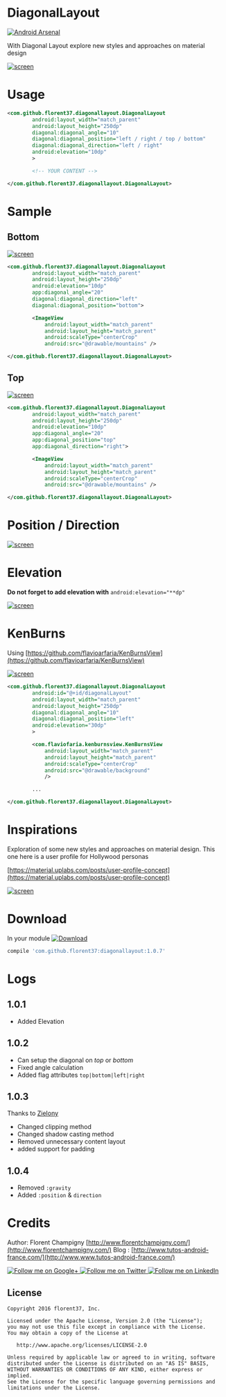 # DiagonalLayout

[![Android Arsenal](https://img.shields.io/badge/Android%20Arsenal-DiagonalLayout-brightgreen.svg?style=flat)](http://android-arsenal.com/details/1/4530)

With Diagonal Layout explore new styles and approaches on material design

[![screen](https://raw.githubusercontent.com/florent37/DiagonalLayout/master/media/sample.gif)](https://www.github.com/florent37/DiagonalLayout)

# Usage

```xml
<com.github.florent37.diagonallayout.DiagonalLayout
        android:layout_width="match_parent"
        android:layout_height="250dp"
        diagonal:diagonal_angle="10"
        diagonal:diagonal_position="left / right / top / bottom"
        diagonal:diagonal_direction="left / right"
        android:elevation="10dp"
        >

        <!-- YOUR CONTENT -->

</com.github.florent37.diagonallayout.DiagonalLayout>
```

# Sample

## Bottom

[![screen](https://raw.githubusercontent.com/florent37/DiagonalLayout/master/media/sample2_elevation.png)](https://www.github.com/florent37/DiagonalLayout)

```xml
<com.github.florent37.diagonallayout.DiagonalLayout
        android:layout_width="match_parent"
        android:layout_height="250dp"
        android:elevation="10dp"
        app:diagonal_angle="20"
        diagonal:diagonal_direction="left"
        diagonal:diagonal_position="bottom">

        <ImageView
            android:layout_width="match_parent"
            android:layout_height="match_parent"
            android:scaleType="centerCrop"
            android:src="@drawable/mountains" />

</com.github.florent37.diagonallayout.DiagonalLayout>
```

## Top

[![screen](https://raw.githubusercontent.com/florent37/DiagonalLayout/master/media/sample2_bottom.png)](https://www.github.com/florent37/DiagonalLayout)

```xml
<com.github.florent37.diagonallayout.DiagonalLayout
        android:layout_width="match_parent"
        android:layout_height="250dp"
        android:elevation="10dp"
        app:diagonal_angle="20"
        app:diagonal_position="top"
        app:diagonal_direction="right">

        <ImageView
            android:layout_width="match_parent"
            android:layout_height="match_parent"
            android:scaleType="centerCrop"
            android:src="@drawable/mountains" />

</com.github.florent37.diagonallayout.DiagonalLayout>
```

# Position / Direction

[![screen](https://raw.githubusercontent.com/florent37/DiagonalLayout/master/media/positions_small.png)](https://www.github.com/florent37/DiagonalLayout)

# Elevation

**Do not forget to add elevation with** `android:elevation="**dp"`

[![screen](https://raw.githubusercontent.com/florent37/DiagonalLayout/master/media/with_elevation_small.png)](https://www.github.com/florent37/DiagonalLayout)

# KenBurns

Using [https://github.com/flavioarfaria/KenBurnsView](https://github.com/flavioarfaria/KenBurnsView)

[![screen](https://raw.githubusercontent.com/florent37/DiagonalLayout/master/media/sample.gif)](https://www.github.com/florent37/DiagonalLayout)

```xml
<com.github.florent37.diagonallayout.DiagonalLayout
        android:id="@+id/diagonalLayout"
        android:layout_width="match_parent"
        android:layout_height="250dp"
        diagonal:diagonal_angle="10"
        diagonal:diagonal_position="left"
        android:elevation="30dp"
        >

        <com.flaviofaria.kenburnsview.KenBurnsView
            android:layout_width="match_parent"
            android:layout_height="match_parent"
            android:scaleType="centerCrop"
            android:src="@drawable/background"
            />

        ...

</com.github.florent37.diagonallayout.DiagonalLayout>
```

# Inspirations

Exploration of some new styles and approaches on material design. This one here is a user profile for Hollywood personas

[https://material.uplabs.com/posts/user-profile-concept](https://material.uplabs.com/posts/user-profile-concept)

[![screen](https://raw.githubusercontent.com/florent37/DiagonalLayout/master/media/materialup.png)](https://material.uplabs.com/posts/user-profile-concept)

# Download

In your module [![Download](https://api.bintray.com/packages/florent37/maven/DiagonalLayout/images/download.svg)](https://bintray.com/florent37/maven/DiagonalLayout/_latestVersion)
```groovy
compile 'com.github.florent37:diagonallayout:1.0.7'
```

# Logs

## 1.0.1

- Added Elevation

## 1.0.2

- Can setup the diagonal on *top* or *bottom*
- Fixed angle calculation
- Added flag attributes `top|bottom|left|right`

## 1.0.3

Thanks to [ZieIony](https://github.com/ZieIony)

- Changed clipping method
- Changed shadow casting method
- Removed unnecessary content layout
- added support for padding

## 1.0.4

- Removed `:gravity`
- Added `:position` & `direction`

# Credits

Author: Florent Champigny [http://www.florentchampigny.com/](http://www.florentchampigny.com/)
Blog : [http://www.tutos-android-france.com/](http://www.www.tutos-android-france.com/)

<a href="https://plus.google.com/+florentchampigny">
  <img alt="Follow me on Google+"
       src="https://raw.githubusercontent.com/florent37/DaVinci/master/mobile/src/main/res/drawable-hdpi/gplus.png" />
</a>
<a href="https://twitter.com/florent_champ">
  <img alt="Follow me on Twitter"
       src="https://raw.githubusercontent.com/florent37/DaVinci/master/mobile/src/main/res/drawable-hdpi/twitter.png" />
</a>
<a href="https://www.linkedin.com/in/florentchampigny">
  <img alt="Follow me on LinkedIn"
       src="https://raw.githubusercontent.com/florent37/DaVinci/master/mobile/src/main/res/drawable-hdpi/linkedin.png" />
</a>


License
--------

    Copyright 2016 florent37, Inc.

    Licensed under the Apache License, Version 2.0 (the "License");
    you may not use this file except in compliance with the License.
    You may obtain a copy of the License at

       http://www.apache.org/licenses/LICENSE-2.0

    Unless required by applicable law or agreed to in writing, software
    distributed under the License is distributed on an "AS IS" BASIS,
    WITHOUT WARRANTIES OR CONDITIONS OF ANY KIND, either express or implied.
    See the License for the specific language governing permissions and
    limitations under the License.
